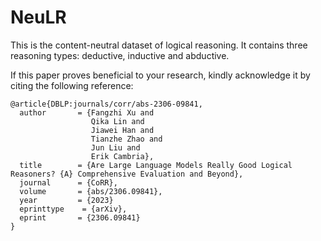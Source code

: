 # NeuLR
This is the content-neutral dataset of logical reasoning. It contains three reasoning types: deductive, inductive and abductive.

If this paper proves beneficial to your research, kindly acknowledge it by citing the following reference:
```
@article{DBLP:journals/corr/abs-2306-09841,
  author       = {Fangzhi Xu and
                  Qika Lin and
                  Jiawei Han and
                  Tianzhe Zhao and
                  Jun Liu and
                  Erik Cambria},
  title        = {Are Large Language Models Really Good Logical Reasoners? {A} Comprehensive Evaluation and Beyond},
  journal      = {CoRR},
  volume       = {abs/2306.09841},
  year         = {2023}
  eprinttype    = {arXiv},
  eprint       = {2306.09841}
}
```
